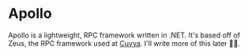 # Apollo

Apollo is a lightweight, RPC framework written in .NET. It's based off of Zeus, the RPC framework used at [Cuvva](https://cuvva.com). I'll write more of this later 🤷🏼‍.
